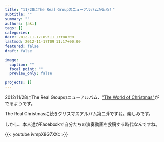 ```yaml
---
title: "11/28にThe Real Groupのニューアルバムが出る！"
subtitle: ""
summary: ""
authors: [aki]
tags: []
categories: 
date: 2012-11-17T09:11:17+00:00
lastmod: 2012-11-17T09:11:17+00:00
featured: false
draft: false

image:
  caption: ""
  focal_point: ""
  preview_only: false

projects: []
---
```

2012/11/28にThe Real Groupのニューアルバム、["The World of Christmas"](http://www.amazon.co.jp/dp/B009OALBF0 "11/28にThe Real Groupのニューアルバムが出る！")がでるようです。

The Real Christmasに続きクリスマスアルバム第二弾ですね。楽しみです。

しかし、本人達がFacebookで自分たちの演奏動画を投稿する時代なんですね。

{{< youtube ivmpX8G7XXc >}}



